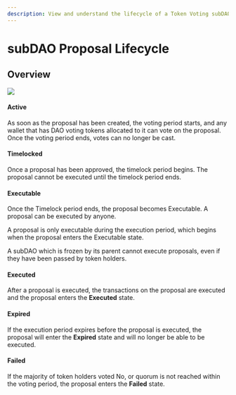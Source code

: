 ```yaml
---
description: View and understand the lifecycle of a Token Voting subDAO proposal.
---
```


# subDAO Proposal Lifecycle

## Overview

![](../../../../.gitbook/assets/proposal_state_flows.png)

#### Active
As soon as the proposal has been created, the voting period starts, and any wallet that has DAO voting tokens allocated to it can vote on the proposal. Once the voting period ends, votes can no longer be cast.

#### Timelocked
Once a proposal has been approved, the timelock period begins.
The proposal cannot be executed until the timelock period ends.

#### Executable
Once the Timelock period ends, the proposal becomes Executable. A proposal can be executed by anyone.

A proposal is only executable during the execution period, which begins when the proposal enters the Executable state.

A subDAO which is frozen by its parent cannot execute proposals, even if they have been passed by token holders.

#### Executed
After a proposal is executed, the transactions on the proposal are executed and the proposal enters the **Executed** state.

#### Expired
If the execution period expires before the proposal is executed, the proposal will enter the **Expired** state and will no longer be able to be executed.

#### Failed
If the majority of token holders voted No, or quorum is not reached within the voting period, the proposal enters the **Failed** state.